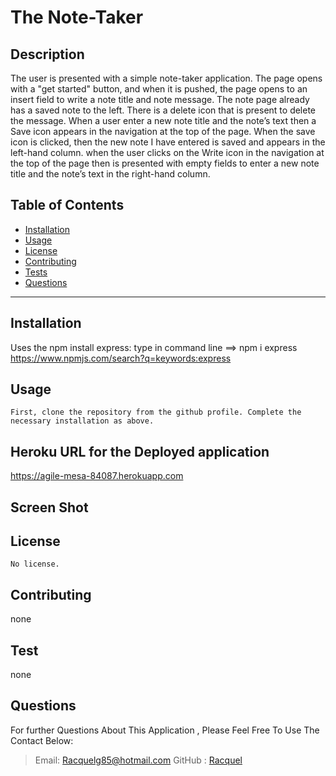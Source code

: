# The Note-Taker

## Description
The user is presented with a simple note-taker application. The page opens with a "get started" button, and 
when it is pushed, the page opens to an insert field to write a note title and note message. The note page already 
has a saved note to the left. There is a delete icon that is present to delete the message. When a user enter 
a new note title and the note’s text then a Save icon appears in the navigation at the top of the page. When the save 
icon is clicked, then the  new note I have entered is saved and appears in the left-hand column. when the user clicks
 on the Write icon in the navigation at the top of the page then is presented with empty fields to enter a new note 
 title and the note’s text in the right-hand column. 

  ## Table of Contents
  * [Installation](#Installation)
  * [Usage](#Usage)
  * [License](#license)
  * [Contributing](#Contributing)
  * [Tests](#Tests)
  * [Questions](#Questions)

  ***
  ## Installation
Uses the npm install express: type in command line ==> npm i express
 https://www.npmjs.com/search?q=keywords:express


  ## Usage
    First, clone the repository from the github profile. Complete the necessary installation as above. 

  ## Heroku URL for the Deployed application 
 https://agile-mesa-84087.herokuapp.com


  ## Screen Shot 

  ## License
    No license. 

  ## Contributing
  none

  ## Test
  none 
  
  ## Questions
  For further Questions About This Application , Please Feel Free To Use The Contact Below:
  >Email: Racquelg85@hotmail.com
  >GitHub : [Racquel](https://github.com/munozgit85/note-taker.git)
  
